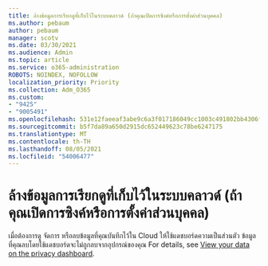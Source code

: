 ```yaml
---
title: ล้างข้อมูลการเรียกดูที่เก็บไว้ในระบบคลาวด์ (ถ้าคุณเปิดการซิงค์หรือการตั้งค่าส่วนบุคคล)
ms.author: pebaum
author: pebaum
manager: scotv
ms.date: 03/30/2021
ms.audience: Admin
ms.topic: article
ms.service: o365-administration
ROBOTS: NOINDEX, NOFOLLOW
localization_priority: Priority
ms.collection: Adm_O365
ms.custom:
- "9425"
- "9005491"
ms.openlocfilehash: 531e12faeeaf3abe9c6a3f017186049cc1003c491802bb4306f441774ed99a11
ms.sourcegitcommit: b5f7da89a650d2915dc652449623c78be6247175
ms.translationtype: MT
ms.contentlocale: th-TH
ms.lasthandoff: 08/05/2021
ms.locfileid: "54006477"
---
```

# <a name="clear-the-browsing-data-stored-in-the-cloud-if-youve-turned-on-sync-or-personalization"></a>ล้างข้อมูลการเรียกดูที่เก็บไว้ในระบบคลาวด์ (ถ้าคุณเปิดการซิงค์หรือการตั้งค่าส่วนบุคคล)

เมื่อต้องการดู จัดการ หรือลบข้อมูลที่คุณบันทึกไว้ใน Cloud ให้ใช้แดชบอร์ดความเป็นส่วนตัว ข้อมูลที่คุณลบโดยใช้แดชบอร์ดจะไม่ถูกลบจากอุปกรณ์ของคุณ For details, see [View your data on the privacy dashboard](https://support.microsoft.com/windows/view-your-data-on-the-privacy-dashboard-03d3e27f-1981-5ff4-ba1c-d6b1031ae433).
